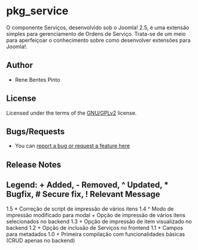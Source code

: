 pkg_service
=============

O componente Serviços, desenvolvido sob o Joomla! 2.5, é uma extensão simples para gerenciamento de Ordens de Serviço. Trata-se de um meio para aperfeiçoar o conhecimento sobre como desenvolver extensões para Joomla!.

## Author

* Rene Bentes Pinto

## License

Licensed under the terms of the [GNU/GPLv2](http://www.gnu.org/licenses/gpl-2.0.html) license.

## Bugs/Requests

* You can [report a bug or request a feature here](http://github.com/renebentes/pkg_service/issues)

## Release Notes

Legend: + Added, - Removed, ^ Updated, * Bugfix, # Secure fix, ! Relevant Message
---------------------------------------------------------------------------------

1.5
	* Correção de script de impressão de vários itens
1.4
	^ Modo de impressão modificado para modal
	+ Opção de impressão de vários itens selecionados no backend
1.3
	+ Opção de impressão de item visualizado no backend
1.2
	+ Opção de inclusão de Serviços no frontend
1.1
	+ Campos para metadados
1.0
	+ Primeira compilação com funcionalidades básicas (CRUD apenas no backend)